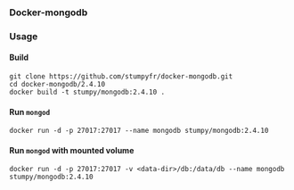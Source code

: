 ### Docker-mongodb


### Usage

#### Build

```
git clone https://github.com/stumpyfr/docker-mongodb.git
cd docker-mongodb/2.4.10
docker build -t stumpy/mongodb:2.4.10 .
```

#### Run `mongod`

`docker run -d -p 27017:27017 --name mongodb stumpy/mongodb:2.4.10`

#### Run `mongod` with mounted volume

`docker run -d -p 27017:27017 -v <data-dir>/db:/data/db --name mongodb stumpy/mongodb:2.4.10`